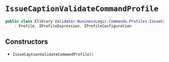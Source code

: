 # `IssueCaptionValidateCommandProfile`

```csharp
public class Elibrary.Validator.BusinessLogic.Commands.Profiles.IssueCaptionValidateCommandProfile
    : Profile, IProfileExpression, IProfileConfiguration

```

## Constructors

- `IssueCaptionValidateCommandProfile()`


